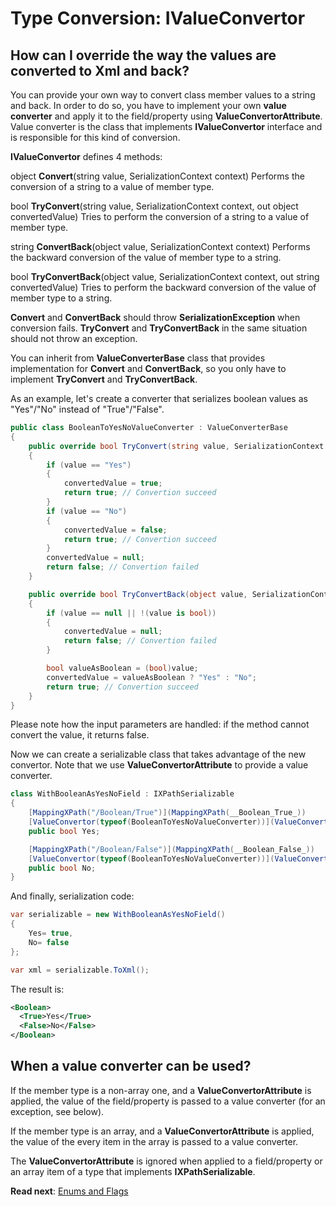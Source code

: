 # Type Conversion: IValueConvertor

## How can I override the way the values are converted to Xml and back?

You can provide your own way to convert class member values to a string and back. In order to do so, you have to implement your own **value converter** and apply it to the field/property using **ValueConvertorAttribute**. Value converter is the class that implements **IValueConvertor** interface and is responsible for this kind of conversion.

**IValueConvertor** defines 4 methods:

object **Convert**(string value, SerializationContext context)
Performs the conversion of a string to a value of member type.

bool **TryConvert**(string value, SerializationContext context, out object convertedValue)
Tries to perform the conversion of a string to a value of member type.

string **ConvertBack**(object value, SerializationContext context)
Performs the backward conversion of the value of member type to a string.

bool **TryConvertBack**(object value, SerializationContext context, out string convertedValue)
Tries to perform the backward conversion of the value of member type to a string.

**Convert** and **ConvertBack** should throw **SerializationException** when conversion fails. **TryConvert** and **TryConvertBack** in the same situation should not throw an exception.

You can inherit from **ValueConverterBase** class that provides implementation for **Convert** and **ConvertBack**, so you only have to implement **TryConvert** and **TryConvertBack**.


As an example, let's create a converter that serializes boolean values as "Yes"/"No" instead of "True"/"False".

```csharp
public class BooleanToYesNoValueConverter : ValueConverterBase
{
	public override bool TryConvert(string value, SerializationContext context, out object convertedValue)
	{
		if (value == "Yes")
		{
			convertedValue = true;
			return true; // Convertion succeed
		}
		if (value == "No")
		{
			convertedValue = false;
			return true; // Convertion succeed
		}
		convertedValue = null;
		return false; // Convertion failed
	}

	public override bool TryConvertBack(object value, SerializationContext context, out string convertedValue)
	{
		if (value == null || !(value is bool))
		{
			convertedValue = null;
			return false; // Convertion failed
		}

		bool valueAsBoolean = (bool)value;
		convertedValue = valueAsBoolean ? "Yes" : "No";
		return true; // Convertion succeed
	}
}
```

Please note how the input parameters are handled: if the method cannot convert the value, it returns false.

Now we can create a serializable class that takes advantage of the new convertor. Note that we use **ValueConvertorAttribute** to provide a value converter.

```csharp
class WithBooleanAsYesNoField : IXPathSerializable
{
	[MappingXPath("/Boolean/True")](MappingXPath(__Boolean_True_))
	[ValueConvertor(typeof(BooleanToYesNoValueConverter))](ValueConvertor(typeof(BooleanToYesNoValueConverter)))
	public bool Yes;

	[MappingXPath("/Boolean/False")](MappingXPath(__Boolean_False_))
	[ValueConvertor(typeof(BooleanToYesNoValueConverter))](ValueConvertor(typeof(BooleanToYesNoValueConverter)))
	public bool No;
}
```

And finally, serialization code:

```csharp
var serializable = new WithBooleanAsYesNoField()
{
	Yes= true,
	No= false
};

var xml = serializable.ToXml();
```

The result is:

```xml
<Boolean>
  <True>Yes</True>
  <False>No</False>
</Boolean>
```

## When a value converter can be used?

If the member type is a non-array one, and a **ValueConvertorAttribute** is applied, the value of the field/property is passed to a value converter (for an exception, see below).

If the member type is an array, and a **ValueConvertorAttribute** is applied, the value of the every item in the array is passed to a value converter.

The **ValueConvertorAttribute** is ignored when applied to a field/property or an array item of a type that implements **IXPathSerializable**.

**Read next**: [Enums and Flags](Enums-and-Flags.md)